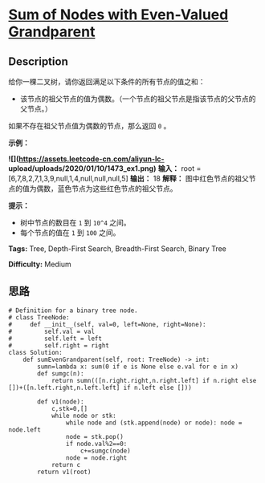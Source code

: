 # [Sum of Nodes with Even-Valued Grandparent][title]

## Description

给你一棵二叉树，请你返回满足以下条件的所有节点的值之和：

  * 该节点的祖父节点的值为偶数。（一个节点的祖父节点是指该节点的父节点的父节点。）

如果不存在祖父节点值为偶数的节点，那么返回 `0` 。



**示例：**

**![](https://assets.leetcode-cn.com/aliyun-lc-
upload/uploads/2020/01/10/1473_ex1.png)**
            **输入：** root = [6,7,8,2,7,1,3,9,null,1,4,null,null,null,5]    **输出：** 18    **解释：** 图中红色节点的祖父节点的值为偶数，蓝色节点为这些红色节点的祖父节点。    



**提示：**

  * 树中节点的数目在 `1` 到 `10^4` 之间。
  * 每个节点的值在 `1` 到 `100` 之间。


**Tags:** Tree, Depth-First Search, Breadth-First Search, Binary Tree

**Difficulty:** Medium

## 思路

``` python3
# Definition for a binary tree node.
# class TreeNode:
#     def __init__(self, val=0, left=None, right=None):
#         self.val = val
#         self.left = left
#         self.right = right
class Solution:
    def sumEvenGrandparent(self, root: TreeNode) -> int:
        sumn=lambda x: sum(0 if e is None else e.val for e in x)
        def sumgc(n):
            return sumn(([n.right.right,n.right.left] if n.right else [])+([n.left.right,n.left.left] if n.left else []))

        def v1(node): 
            c,stk=0,[]
            while node or stk:
                while node and (stk.append(node) or node): node = node.left  
                node = stk.pop()
                if node.val%2==0:
                    c+=sumgc(node)
                node = node.right 
            return c      
        return v1(root)          
```

[title]: https://leetcode-cn.com/problems/sum-of-nodes-with-even-valued-grandparent
